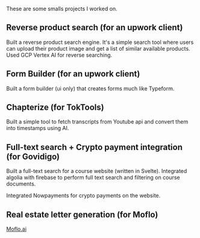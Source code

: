 These are some smalls projects I worked on.

## Reverse product search (for an upwork client)

Built a reverse product search engine. It's a simple search tool where users can upload their product image and get a list of similar available products. Used GCP Vertex AI for reverse searching.

## Form Builder (for an upwork client)

Built a form builder (ui only) that creates forms much like Typeform.

## Chapterize (for TokTools)

Built a simple tool to fetch transcripts from Youtube api and convert them into timestamps using AI.

## Full-text search + Crypto payment integration (for Govidigo)

Built a full-text search for a course website (written in Svelte). Integrated algolia with firebase to perform full text search and filtering on course documents.

Integrated Nowpayments for crypto payments on the website.

## Real estate letter generation (for Moflo)

[Moflo.ai](https://moflo.ai/)
